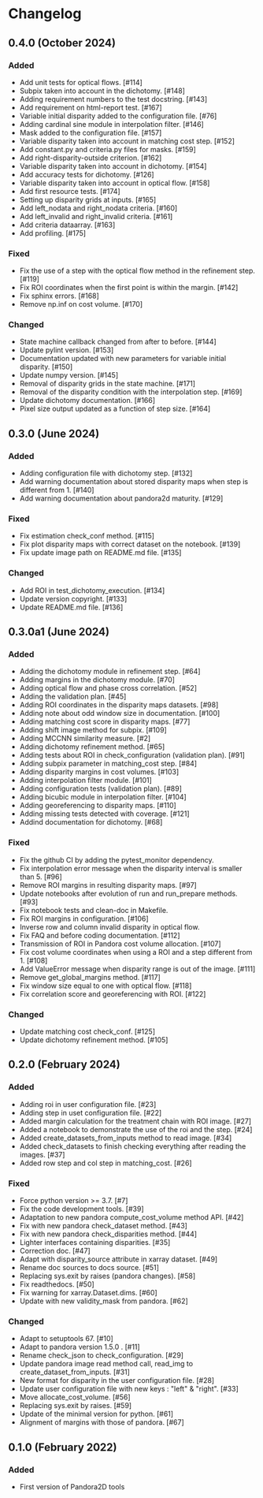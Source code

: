 # Changelog

## 0.4.0 (October 2024)

### Added
- Add unit tests for optical flows. [#114]
- Subpix taken into account in the dichotomy. [#148]
- Adding requirement numbers to the test docstring. [#143]
- Add requirement on html-report test. [#167]
- Variable initial disparity added to the configuration file. [#76]
- Adding cardinal sine module in interpolation filter. [#146]
- Mask added to the configuration file. [#157]
- Variable disparity taken into account in matching cost step. [#152]
- Add constant.py and criteria.py files for masks. [#159]
- Add right-disparity-outside criterion. [#162]
- Variable disparity taken into account in dichotomy. [#154]
- Add accuracy tests for dichotomy. [#126]
- Variable disparity taken into account in optical flow. [#158]
- Add first resource tests. [#174]
- Setting up disparity grids at inputs. [#165]
- Add left_nodata and right_nodata criteria. [#160]
- Add left_invalid and right_invalid criteria. [#161]
- Add criteria dataarray. [#163]
- Add profiling. [#175]

### Fixed
- Fix the use of a step with the optical flow method in the refinement step. [#119]
- Fix ROI coordinates when the first point is within the margin. [#142]
- Fix sphinx errors. [#168]
- Remove np.inf on cost volume. [#170]

### Changed
- State machine callback changed from after to before. [#144]
- Update pylint version. [#153]
- Documentation updated with new parameters for variable initial disparity. [#150]
- Update numpy version. [#145]
- Removal of disparity grids in the state machine. [#171]
- Removal of the disparity condition with the interpolation step. [#169]
- Update dichotomy documentation. [#166]
- Pixel size output updated as a function of step size. [#164]

 
## 0.3.0 (June 2024)

### Added
- Adding configuration file with dichotomy step. [#132]
- Add warning documentation about stored disparity maps when step is different from 1. [#140]
- Add warning documentation about pandora2d maturity. [#129]

### Fixed
- Fix estimation check_conf method. [#115]
- Fix plot disparity maps with correct dataset on the notebook. [#139]
- Fix update image path on README.md file. [#135]

### Changed
- Add ROI in test_dichotomy_execution. [#134]
- Update version copyright. [#133]
- Update README.md file. [#136]

## 0.3.0a1 (June 2024)

### Added

- Adding the dichotomy module in refinement step. [#64]
- Adding margins in the dichotomy module. [#70]
- Adding optical flow and phase cross correlation. [#52]
- Adding the validation plan. [#45]
- Adding ROI coordinates in the disparity maps datasets. [#98]
- Adding note about odd window size in documentation. [#100]
- Adding matching cost score in disparity maps. [#77]
- Adding shift image method for subpix. [#109]
- Adding MCCNN similarity measure. [#2]
- Adding dichotomy refinement method. [#65]
- Adding tests about ROI in check_configuration (validation plan). [#91]
- Adding subpix parameter in matching_cost step. [#84]
- Adding disparity margins in cost volumes. [#103]
- Adding interpolation filter module. [#101]
- Adding configuration tests (validation plan). [#89]
- Adding bicubic module in interpolation filter. [#104] 
- Adding georeferencing to disparity maps. [#110]
- Adding missing tests detected with coverage. [#121]
- Addind documentation for dichotomy. [#68]

### Fixed

- Fix the github CI by adding the pytest_monitor dependency.
- Fix interpolation error message when the disparity interval is smaller than 5. [#96]
- Remove ROI margins in resulting disparity maps. [#97]
- Update notebooks after evolution of run and run_prepare methods. [#93]
- Fix notebook tests and clean-doc in Makefile.
- Fix ROI margins in configuration. [#106]
- Inverse row and column invalid disparity in optical flow. 
- Fix FAQ and before coding documentation. [#112]
- Transmission of ROI in Pandora cost volume allocation. [#107]
- Fix cost volume coordinates when using a ROI and a step different from 1. [#108]
- Add ValueError message when disparity range is out of the image. [#111]
- Remove get_global_margins method. [#117]
- Fix window size equal to one with optical flow. [#118]
- Fix correlation score and georeferencing with ROI. [#122] 


### Changed

- Update matching cost check_conf. [#125]
- Update dichotomy refinement method. [#105]

## 0.2.0 (February 2024)

### Added

- Adding roi in user configuration file. [#23]
- Adding step in uset configuration file. [#22]
- Added margin calculation for the treatment chain with ROI image. [#27]
- Added a notebook to demonstrate the use of the roi and the step. [#24]
- Added create_datasets_from_inputs method to read image. [#34]
- Added check_datasets to finish checking everything after reading the images. [#37]
- Added row step and col step in matching_cost. [#26]

### Fixed

- Force python version >= 3.7. [#7]
- Fix the code development tools. [#39]
- Adaptation to new pandora compute_cost_volume method API. [#42]
- Fix with new pandora check_dataset method. [#43]
- Fix with new pandora check_disparities method. [#44]
- Lighter interfaces containing disparities. [#35]
- Correction doc. [#47]
- Adapt with disparity_source attribute in xarray dataset. [#49]
- Rename doc sources to docs source. [#51]
- Replacing sys.exit by raises (pandora changes). [#58]
- Fix readthedocs. [#50]
- Fix warning for xarray.Dataset.dims. [#60]
- Update with new validity_mask from pandora. [#62]

### Changed

- Adapt to setuptools 67. [#10]
- Adapt to pandora version 1.5.0 . [#11]
- Rename check_json to check_configuration. [#29]
- Update pandora image read method call, read_img to create_dataset_from_inputs. [#31]
- New format for disparity in the user configuration file. [#28]
- Update user configuration file with new keys : "left" & "right". [#33]
- Move allocate_cost_volume. [#56]
- Replacing sys.exit by raises. [#59]
- Update of the minimal version for python. [#61]
- Alignment of margins with those of pandora. [#67]

## 0.1.0 (February 2022)

### Added

- First version of Pandora2D tools


